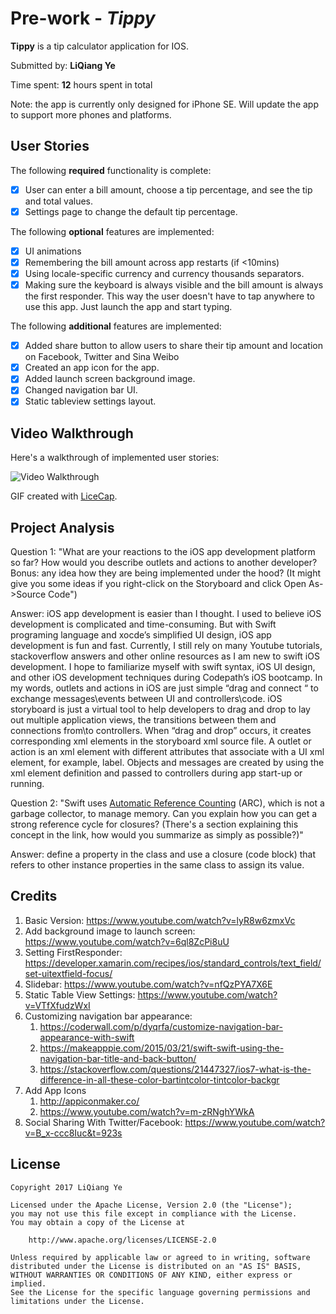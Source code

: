 # Pre-work - *Tippy*

**Tippy** is a tip calculator application for IOS.

Submitted by: **LiQiang Ye**

Time spent: **12** hours spent in total

Note: the app is currently only designed for iPhone SE. Will update the app to support more phones and platforms.
 
## User Stories
The following **required** functionality is complete:
* [x] User can enter a bill amount, choose a tip percentage, and see the tip and total values.
* [x] Settings page to change the default tip percentage.

The following **optional** features are implemented:
* [x] UI animations
* [x] Remembering the bill amount across app restarts (if <10mins)
* [x] Using locale-specific currency and currency thousands separators.
* [x] Making sure the keyboard is always visible and the bill amount is always the first responder. This way the user doesn't have to tap anywhere to use this app. Just launch the app and start typing.

The following **additional** features are implemented:
* [x] Added share button to allow users to share their tip amount and location on Facebook, Twitter and Sina Weibo
* [x] Created an app icon for the app.
* [x] Added launch screen background image.
* [x] Changed navigation bar UI.
* [x] Static tableview settings layout.

## Video Walkthrough

Here's a walkthrough of implemented user stories:

<img src='http://i.imgur.com/n7ViuWK.gif' title='Video Walkthrough' width='' alt='Video Walkthrough' />

GIF created with [LiceCap](http://www.cockos.com/licecap/).

## Project Analysis
Question 1: "What are your reactions to the iOS app development platform so far? How would you describe outlets and actions to another developer? Bonus: any idea how they are being implemented under the hood? (It might give you some ideas if you right-click on the Storyboard and click Open As->Source Code")
 
Answer:  iOS app development is easier than I thought. I used to believe iOS development is complicated and time-consuming. But with Swift programing language and xocde’s simplified UI design, iOS app development is fun and fast. Currently, I still rely on many Youtube tutorials, stackoverflow answers and other online resources as I am new to swift iOS development. I hope to familiarize myself with swift syntax, iOS UI design, and other iOS development techniques during Codepath’s iOS bootcamp.
In my words, outlets and actions in iOS are just simple “drag and connect “ to exchange messages\events between UI and controllers\code.
iOS storyboard is just a virtual tool to help developers to drag and drop to lay out multiple application views, the transitions between them and connections from\to controllers. When “drag and drop” occurs, it creates corresponding xml elements in the storyboard xml source file. A outlet or action is an xml element with different attributes that associate with a UI xml element, for example, label. Objects and messages are created by using the xml element definition and passed to controllers during app start-up or running.

Question 2: "Swift uses [Automatic Reference Counting](https://developer.apple.com/library/content/documentation/Swift/Conceptual/Swift_Programming_Language/AutomaticReferenceCounting.html#//apple_ref/doc/uid/TP40014097-CH20-ID49) (ARC), which is not a garbage collector, to manage memory. Can you explain how you can get a strong reference cycle for closures? (There's a section explaining this concept in the link, how would you summarize as simply as possible?)"
 
Answer: define a property in the class and use a closure (code block)  that refers to other instance properties in the same class to assign its value.
 
## Credits
1. Basic Version: https://www.youtube.com/watch?v=lyR8w6zmxVc
2. Add background image to launch screen: https://www.youtube.com/watch?v=6ql8ZcPi8uU
3. Setting FirstResponder: https://developer.xamarin.com/recipes/ios/standard_controls/text_field/set-uitextfield-focus/
4. Slidebar: https://www.youtube.com/watch?v=nfQzPYA7X6E
5. Static Table View Settings: https://www.youtube.com/watch?v=VTfXfudzWxI
6. Customizing navigation bar appearance:
   1) https://coderwall.com/p/dyqrfa/customize-navigation-bar-appearance-with-swift
   2) https://makeapppie.com/2015/03/21/swift-swift-using-the-navigation-bar-title-and-back-button/
   3) https://stackoverflow.com/questions/21447327/ios7-what-is-the-difference-in-all-these-color-bartintcolor-tintcolor-backgr
7. Add App Icons
   1) http://appiconmaker.co/
   2) https://www.youtube.com/watch?v=m-zRNghYWkA
8. Social Sharing With Twitter/Facebook: https://www.youtube.com/watch?v=B_x-ccc8Iuc&t=923s


## License
 
    Copyright 2017 LiQiang Ye
 
    Licensed under the Apache License, Version 2.0 (the "License");
    you may not use this file except in compliance with the License.
    You may obtain a copy of the License at
 
        http://www.apache.org/licenses/LICENSE-2.0
 
    Unless required by applicable law or agreed to in writing, software
    distributed under the License is distributed on an "AS IS" BASIS,
    WITHOUT WARRANTIES OR CONDITIONS OF ANY KIND, either express or implied.
    See the License for the specific language governing permissions and
    limitations under the License.
